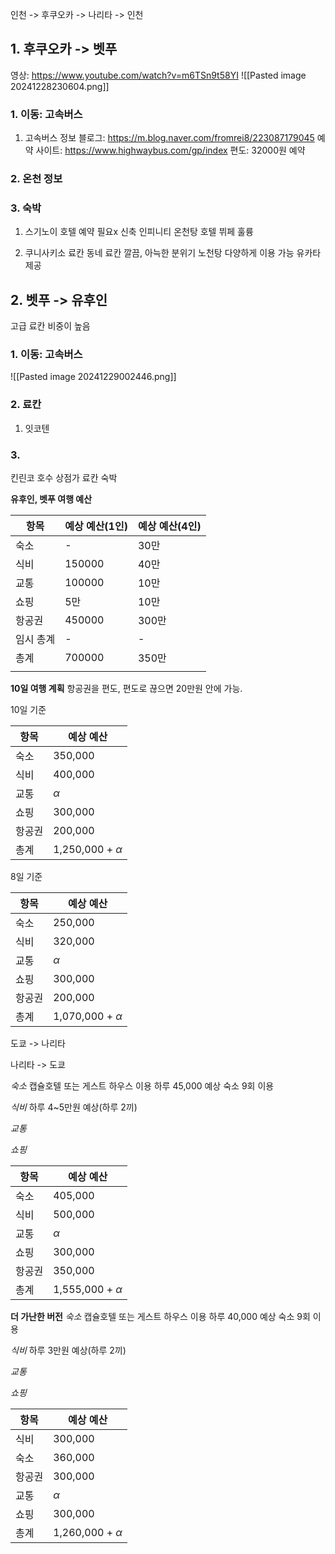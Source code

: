 인천 -> 후쿠오카 -> 나리타 -> 인천

## 1. 후쿠오카 -> 벳푸
영상: https://www.youtube.com/watch?v=m6TSn9t58YI
![[Pasted image 20241228230604.png]]

### 1. 이동: 고속버스

1. 고속버스
	정보 블로그: https://m.blog.naver.com/fromrei8/223087179045
	예약 사이트: https://www.highwaybus.com/gp/index
	편도: 32000원 예약
### 2. 온천 정보


### 3. 숙박
1. 스기노이 호텔
	예약 필요x 
	신축
	인피니티 온천탕
	호텔 뷔페 훌륭

2. 쿠니사키소 료칸
	동네 료칸
	깔끔, 아늑한 분위기
	노천탕 다양하게 이용 가능
	유카타 제공
	

## 2. 벳푸 -> 유후인
고급 료칸 비중이 높음

### 1. 이동: 고속버스
![[Pasted image 20241229002446.png]]

### 2. 료칸 
1. 잇코텐


### 3. 
킨린코 호수
상점가
료칸 숙박


**유후인, 벳푸 여행 예산**


| 항목    | 예상 예산(1인) | 예상 예산(4인) |
| ----- | --------- | --------- |
| 숙소    | -         | 30만       |
| 식비    | 150000    | 40만       |
| 교통    | 100000    | 10만       |
| 쇼핑    | 5만        | 10만       |
| 항공권   | 450000    | 300만      |
| 임시 총계 | -         | -         |
| 총계    | 700000    | 350만      |
|       |           |           |

**10일 여행 계획**
항공권을 편도, 편도로 끊으면 20만원 안에 가능.

10일 기준

| 항목  | 예상 예산                |
| --- | -------------------- |
| 숙소  | 350,000              |
| 식비  | 400,000              |
| 교통  | $\alpha$             |
| 쇼핑  | 300,000              |
| 항공권 | 200,000              |
| 총계  | 1,250,000 + $\alpha$ |

8일 기준

| 항목  | 예상 예산                |
| --- | -------------------- |
| 숙소  | 250,000              |
| 식비  | 320,000              |
| 교통  | $\alpha$             |
| 쇼핑  | 300,000              |
| 항공권 | 200,000              |
| 총계  | 1,070,000 + $\alpha$ |
도쿄 -> 나리타


나리타 -> 도쿄



*숙소*
캡슐호텔 또는 게스트 하우스 이용
하루 45,000 예상
숙소 9회 이용

*식비*
하루 4~5만원 예상(하루 2끼)

*교통*

*쇼핑*

| 항목  | 예상 예산                |
| --- | -------------------- |
| 숙소  | 405,000              |
| 식비  | 500,000              |
| 교통  | $\alpha$             |
| 쇼핑  | 300,000              |
| 항공권 | 350,000              |
| 총계  | 1,555,000 + $\alpha$ |

**더 가난한 버전**
*숙소*
캡슐호텔 또는 게스트 하우스 이용
하루 40,000 예상
숙소 9회 이용

*식비*
하루 3만원 예상(하루 2끼)

*교통*

*쇼핑*

| 항목  | 예상 예산                |
| --- | -------------------- |
| 식비  | 300,000              |
| 숙소  | 360,000              |
| 항공권 | 300,000              |
| 교통  | $\alpha$             |
| 쇼핑  | 300,000              |
| 총계  | 1,260,000 + $\alpha$ |
